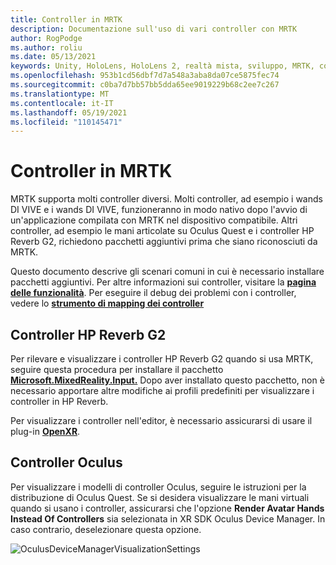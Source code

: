 ```yaml
---
title: Controller in MRTK
description: Documentazione sull'uso di vari controller con MRTK
author: RogPodge
ms.author: roliu
ms.date: 05/13/2021
keywords: Unity, HoloLens, HoloLens 2, realtà mista, sviluppo, MRTK, controller, HP Reverb, Oculus, HTC Vive, Mani
ms.openlocfilehash: 953b1cd56dbf7d7a548a3aba8da07ce5875fec74
ms.sourcegitcommit: c0ba7d7bb57bb5dda65ee9019229b68c2ee7c267
ms.translationtype: MT
ms.contentlocale: it-IT
ms.lasthandoff: 05/19/2021
ms.locfileid: "110145471"
---
```

# <a name="controllers-in-mrtk"></a>Controller in MRTK

MRTK supporta molti controller diversi. Molti controller, ad esempio i wands DI VIVE e i wands DI VIVE, funzioneranno in modo nativo dopo l'avvio di un'applicazione compilata con MRTK nel dispositivo compatibile. Altri controller, ad esempio le mani articolate su Oculus Quest e i controller HP Reverb G2, richiedono pacchetti aggiuntivi prima che siano riconosciuti da MRTK.

Questo documento descrive gli scenari comuni in cui è necessario installare pacchetti aggiuntivi. Per altre informazioni sui controller, visitare la [**pagina delle funzionalità**](../features/input/controllers.md). Per eseguire il debug dei problemi con i controller, vedere lo [ **strumento di mapping dei controller**](../features/tools/controller-mapping-tool.md)

## <a name="hp-reverb-g2-controllers"></a>Controller HP Reverb G2

Per rilevare e visualizzare i controller HP Reverb G2 quando si usa MRTK, seguire questa procedura per installare il pacchetto [**Microsoft.MixedReality.Input.**](/windows/mixed-reality/develop/unity/unity-reverb-g2-controllers#installing-microsoftmixedrealityinput-with-the-mixed-reality-feature-tool) Dopo aver installato questo pacchetto, non è necessario apportare altre modifiche ai profili predefiniti per visualizzare i controller in HP Reverb. 

Per visualizzare i controller nell'editor, è necessario assicurarsi di usare il plug-in [**OpenXR**](/windows/mixed-reality/develop/unity/openxr-getting-started).

## <a name="oculus-controllers"></a>Controller Oculus 

Per visualizzare i modelli di controller Oculus, seguire le istruzioni per la distribuzione di Oculus Quest. Se si desidera visualizzare le mani virtuali quando si usano i controller, assicurarsi che l'opzione **Render Avatar Hands Instead Of Controllers** sia selezionata in XR SDK Oculus Device Manager. In caso contrario, deselezionare questa opzione.

![OculusDeviceManagerVisualizationSettings](../images/cross-platform/oculus-quest/OculusDeviceManager.png)
